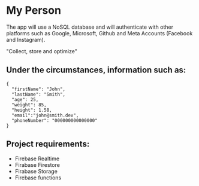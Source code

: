 # My Person

The app will use a NoSQL database and will authenticate with other platforms such as Google, Microsoft, Github and Meta Accounts (Facebook and Instagram).

"Collect, store and optimize"

## Under the circumstances, information such as:

```
{
  "firstName": "John",
  "lastName": "Smith",
  "age": 25,
  "weight": 85,
  "height": 1.58,
  "email":"john@smith.dev",
  "phoneNumber": "000000000000000"
}
```

## Project requirements:
- Firebase Realtime
- Firabase Firestore
- Firabase Storage
- Firebase functions
